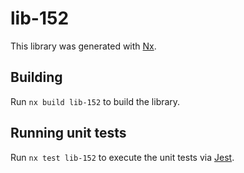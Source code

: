 # lib-152

This library was generated with [Nx](https://nx.dev).

## Building

Run `nx build lib-152` to build the library.

## Running unit tests

Run `nx test lib-152` to execute the unit tests via [Jest](https://jestjs.io).
